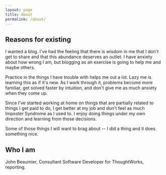 ```yaml
---
layout: page
title: About
permalink: /about/
---
```


## Reasons for existing

I wanted a blog. I've had the feeling that there is wisdom in me that I don't get to share and that this abundance deserves an outlet. I have anxiety about how wrong I am, but blogging as an exercise is going to help me and maybe others.

Practice in the things I have trouble with helps me out a lot. Lazy me is learning this as if it's new. As I work through it, problems become more familiar, get solved faster by intuition, and don't give me as much anxiety when they come up. 

Since I've started working at home on things that are partially related to things I get paid to do, I get better at my job and don't feel as much Imposter Syndrome as I used to. I enjoy doing things under my own direction and learning from those decisions.

Some of those things I will want to brag about -- I did a thing and it does something nice.

## Who I am

John Beaumier, Consultant Software Developer for ThoughtWorks, reporting.